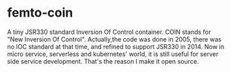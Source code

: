 # femto-coin
A tiny JSR330 standard Inversion Of Control container.  COIN stands for "New Inversion Of Control".  Actually,the code was done in 2005, there was no IOC standard at that time, and refined to support JSR330 in 2014. Now in micro service, serverless and kubernetes' world, it is still useful for server side service development. That's the reason I make it open source.

